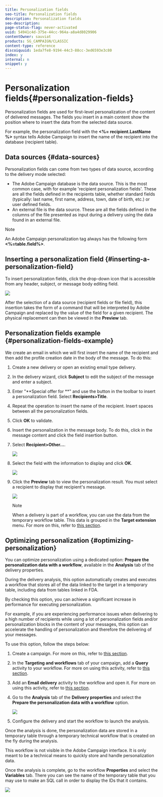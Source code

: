 ```yaml
---
title: Personalization fields
seo-title: Personalization fields
description: Personalization fields
seo-description: 
page-status-flag: never-activated
uuid: 54941c4d-375e-44cc-964a-a8a4d8029906
contentOwner: sauviat
products: SG_CAMPAIGN/CLASSIC
content-type: reference
discoiquuid: 1eda7fe8-9194-44c3-88cc-3ed6593e3c80
index: y
internal: n
snippet: y
---
```


# Personalization fields{#personalization-fields}

Personalization fields are used for first-level personalization of the content of delivered messages. The fields you insert in a main content show the position where to insert the data from the selected data source.

For example, the personalization field with the **<%= recipient.LastName %>** syntax tells Adobe Campaign to insert the name of the recipient into the database (recipient table).

## Data sources {#data-sources}

Personalization fields can come from two types of data source, according to the delivery mode selected:

* The Adobe Campaign database is the data source. This is the most common case, with for example 'recipient personalization fields'. These are all the fields defined in the recipients table, whether standard fields (typically: last name, first name, address, town, date of birth, etc.) or user defined fields.
* An external file is the data source. These are all the fields defined in the columns of the file presented as input during a delivery using the data found in an external file.

>[!NOTE]
>
>An Adobe Campaign personalization tag always has the following form **<%=table.field%>**.

## Inserting a personalization field {#inserting-a-personalization-field}

To insert personalization fields, click the drop-down icon that is accessible from any header, subject, or message body editing field.

![](assets/s_ncs_user_add_custom_field.png)

After the selection of a data source (recipient fields or file field), this insertion takes the form of a command that will be interpreted by Adobe Campaign and replaced by the value of the field for a given recipient. The physical replacement can then be viewed in the **Preview** tab.

## Personalization fields example {#personalization-fields-example}

We create an email in which we will first insert the name of the recipient and then add the profile creation date in the body of the message. To do this:

1. Create a new delivery or open an existing email type delivery.
1. In the delivery wizard, click **Subject** to edit the subject of the message and enter a subject.
1. Enter "**Special offer for **" and use the button in the toolbar to insert a personalization field. Select **Recipients>Title**.
1. Repeat the operation to insert the name of the recipient. Insert spaces between all the personalization fields.
1. Click **OK** to validate.
1. Insert the personalization in the message body. To do this, click in the message content and click the field insertion button.
1. Select **Recipient>Other...**.

   ![](assets/s_ncs_user_insert_custom_field_b.png)

1. Select the field with the information to display and click **OK**.

   ![](assets/s_ncs_user_insert_custom_field_c.png)

1. Click the **Preview** tab to view the personalization result. You must select a recipient to display that recipient's message.

   ![](assets/s_ncs_user_insert_custom_field_d.png)

   >[!NOTE]
   >
   >When a delivery is part of a workflow, you can use the data from the temporary workflow table. This data is grouped in the **Target extension** menu. For more on this, refer to [this section](../../workflow/using/executing-a-workflow.md#target-data).

## Optimizing personalization {#optimizing-personalization}

You can optimize personalization using a dedicated option: **Prepare the personalization data with a workflow**, available in the **Analysis** tab of the delivery properties.

During the delivery analysis, this option automatically creates and executes a workflow that stores all of the data linked to the target in a temporary table, including data from tables linked in FDA.

By checking this option, you can achieve a significant increase in performance for executing personalization.

For example, if you are experiencing performance issues when delivering to a high number of recipients while using a lot of personalization fields and/or personalization blocks in the content of your messages, this option can accelerate the handling of personalization and therefore the delivering of your messages.

To use this option, follow the steps below:

1. Create a campaign. For more on this, refer to [this section](../../campaign/using/setting-up-marketing-campaigns.md#creating-a-campaign).
1. In the **Targeting and workflows** tab of your campaign, add a **Query** activity to your workflow. For more on using this activity, refer to [this section](../../workflow/using/query.md).
1. Add an **Email delivery** activity to the workflow and open it. For more on using this activity, refer to [this section](../../workflow/using/delivery.md).
1. Go to the **Analysis** tab of the **Delivery properties** and select the **Prepare the personalization data with a workflow** option.

   ![](assets/perso_optimization.png)

1. Configure the delivery and start the workflow to launch the analysis.

Once the analysis is done, the personalization data are stored in a temporary table through a temporary technical workflow that is created on the fly during the analysis.

This workflow is not visible in the Adobe Campaign interface. It is only meant to be a technical means to quickly store and handle personalization data.

Once the analysis is complete, go to the workflow **Properties** and select the **Variables** tab. There you can see the name of the temporary table that you may use to make an SQL call in order to display the IDs that it contains.

![](assets/perso_optimization_temp_table.png)

